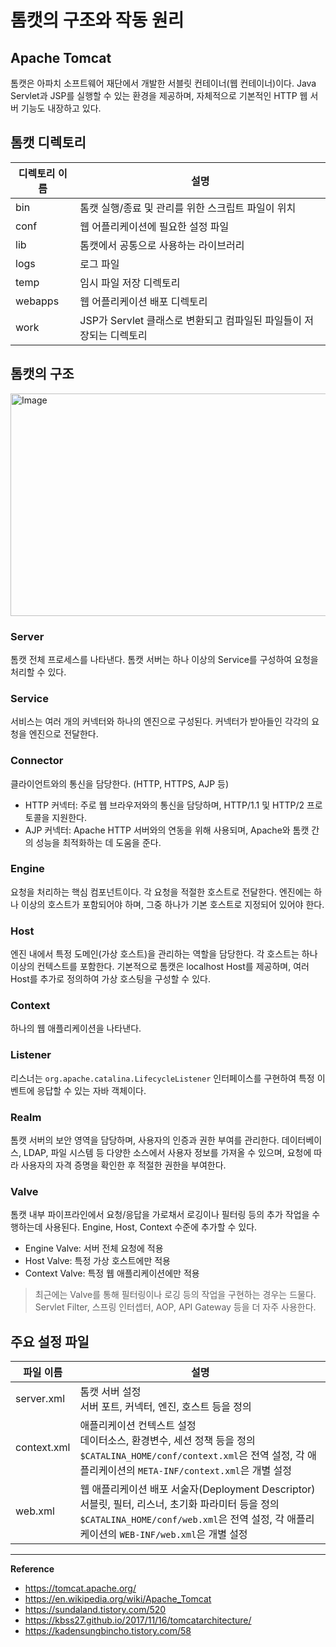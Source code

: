 # 톰캣의 구조와 작동 원리

## Apache Tomcat
톰캣은 아파치 소프트웨어 재단에서 개발한 서블릿 컨테이너(웹 컨테이너)이다.
Java Servlet과 JSP를 실행할 수 있는 환경을 제공하며, 자체적으로 기본적인 HTTP 웹 서버 기능도 내장하고 있다.

## 톰캣 디렉토리
| 디렉토리 이름 | 설명                     |
|---------|---------------------------|
| bin     | 톰캣 실행/종료 및 관리를 위한 스크립트 파일이 위치  |
| conf    | 웹 어플리케이션에 필요한 설정 파일       |
| lib     | 톰캣에서 공통으로 사용하는 라이브러리           |
| logs    | 로그 파일                       |
| temp    | 임시 파일 저장 디렉토리                     |
| webapps | 웹 어플리케이션 배포 디렉토리              |
| work    | JSP가 Servlet 클래스로 변환되고 컴파일된 파일들이 저장되는 디렉토리 |

## 톰캣의 구조
<img width="530" height="356" alt="Image" src="https://github.com/user-attachments/assets/77045173-3529-4d0b-8da1-d5e42e3fe905" />

### Server
톰캣 전체 프로세스를 나타낸다.
톰캣 서버는 하나 이상의 Service를 구성하여 요청을 처리할 수 있다.

### Service
서비스는 여러 개의 커넥터와 하나의 엔진으로 구성된다.
커넥터가 받아들인 각각의 요청을 엔진으로 전달한다.

### Connector
클라이언트와의 통신을 담당한다. (HTTP, HTTPS, AJP 등)
- HTTP 커넥터: 주로 웹 브라우저와의 통신을 담당하며, HTTP/1.1 및 HTTP/2 프로토콜을 지원한다.
- AJP 커넥터: Apache HTTP 서버와의 연동을 위해 사용되며, Apache와 톰캣 간의 성능을 최적화하는 데 도움을 준다.

### Engine
요청을 처리하는 핵심 컴포넌트이다.
각 요청을 적절한 호스트로 전달한다.
엔진에는 하나 이상의 호스트가 포함되어야 하며, 그중 하나가 기본 호스트로 지정되어 있어야 한다.

### Host
엔진 내에서 특정 도메인(가상 호스트)을 관리하는 역할을 담당한다.
각 호스트는 하나 이상의 컨텍스트를 포함한다.
기본적으로 톰캣은 localhost Host를 제공하며, 여러 Host를 추가로 정의하여 가상 호스팅을 구성할 수 있다.

### Context
하나의 웹 애플리케이션을 나타낸다.

### Listener
리스너는 `org.apache.catalina.LifecycleListener` 인터페이스를 구현하여 특정 이벤트에 응답할 수 있는 자바 객체이다.

### Realm
톰캣 서버의 보안 영역을 담당하며, 사용자의 인증과 권한 부여를 관리한다.
데이터베이스, LDAP, 파일 시스템 등 다양한 소스에서 사용자 정보를 가져올 수 있으며, 요청에 따라 사용자의 자격 증명을 확인한 후 적절한 권한을 부여한다.

### Valve
톰캣 내부 파이프라인에서 요청/응답을 가로채서 로깅이나 필터링 등의 추가 작업을 수행하는데 사용된다.
Engine, Host, Context 수준에 추가할 수 있다.
- Engine Valve: 서버 전체 요청에 적용
- Host Valve: 특정 가상 호스트에만 적용
- Context Valve: 특정 웹 애플리케이션에만 적용

> 최근에는 Valve를 통해 필터링이나 로깅 등의 작업을 구현하는 경우는 드물다.<br>
> Servlet Filter, 스프링 인터셉터, AOP, API Gateway 등을 더 자주 사용한다.

## 주요 설정 파일
| 파일 이름       | 설명                                                                                                                                                 |
|-------------|----------------------------------------------------------------------------------------------------------------------------------------------------|
| server.xml  | 톰캣 서버 설정<br>서버 포트, 커넥터, 엔진, 호스트 등을 정의                                                                                                              |
| context.xml | 애플리케이션 컨텍스트 설정<br>데이터소스, 환경변수, 세션 정책 등을 정의<br>`$CATALINA_HOME/conf/context.xml`은 전역 설정, 각 애플리케이션의 `META-INF/context.xml`은 개별 설정                    |
| web.xml     | 웹 애플리케이션 배포 서술자(Deployment Descriptor)<br>서블릿, 필터, 리스너, 초기화 파라미터 등을 정의<br>`$CATALINA_HOME/conf/web.xml`은 전역 설정, 각 애플리케이션의 `WEB-INF/web.xml`은 개별 설정 |

---
**Reference**
- https://tomcat.apache.org/
- https://en.wikipedia.org/wiki/Apache_Tomcat
- https://sundaland.tistory.com/520
- https://kbss27.github.io/2017/11/16/tomcatarchitecture/
- https://kadensungbincho.tistory.com/58

